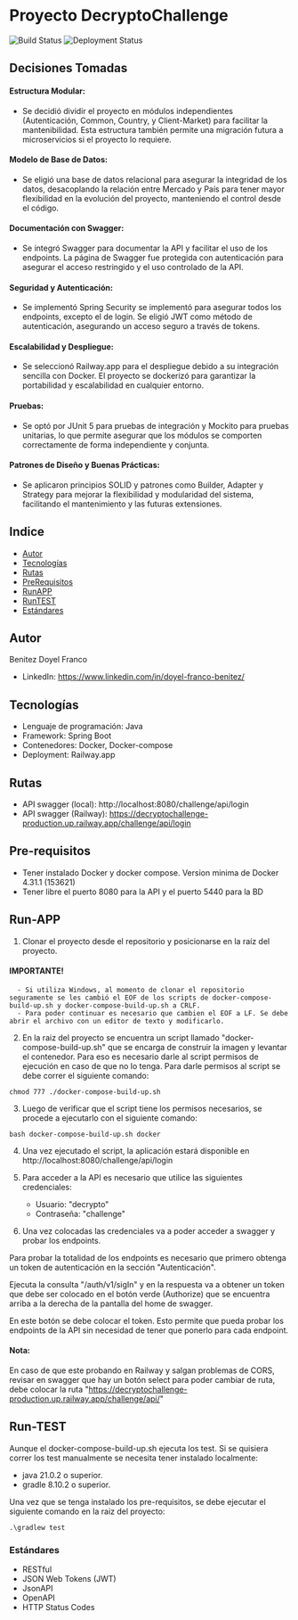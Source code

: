 # Proyecto DecryptoChallenge
![Build Status](https://github.com/DoyelBenitez/DecryptoChallenge/actions/workflows/update-deployment-status.yml/badge.svg)  ![Deployment Status](https://img.shields.io/badge/Estado-Caido-red)

## Decisiones Tomadas

#### Estructura Modular:
- Se decidió dividir el proyecto en módulos independientes (Autenticación, Common, Country, y Client-Market) para facilitar la mantenibilidad. Esta estructura también permite una migración futura a microservicios si el proyecto lo requiere.

#### Modelo de Base de Datos:
- Se eligió una base de datos relacional para asegurar la integridad de los datos, desacoplando la relación entre Mercado y País para tener mayor flexibilidad en la evolución del proyecto, manteniendo el control desde el código.

#### Documentación con Swagger:
- Se integró Swagger para documentar la API y facilitar el uso de los endpoints. La página de Swagger fue protegida con autenticación para asegurar el acceso restringido y el uso controlado de la API.

#### Seguridad y Autenticación:
- Se implementó Spring Security se implementó para asegurar todos los endpoints, excepto el de login. Se eligió JWT como método de autenticación, asegurando un acceso seguro a través de tokens.

#### Escalabilidad y Despliegue:
- Se seleccionó Railway.app para el despliegue debido a su integración sencilla con Docker. El proyecto se dockerizó para garantizar la portabilidad y escalabilidad en cualquier entorno.

#### Pruebas:
- Se optó por JUnit 5 para pruebas de integración y Mockito para pruebas unitarias, lo que permite asegurar que los módulos se comporten correctamente de forma independiente y conjunta.

#### Patrones de Diseño y Buenas Prácticas:
- Se aplicaron principios SOLID y patrones como Builder, Adapter y Strategy para mejorar la flexibilidad y modularidad del sistema, facilitando el mantenimiento y las futuras extensiones.


## Indice

- [Autor](#Autor)
- [Tecnologías](#Tecnologías)
- [Rutas](#Rutas)
- [PreRequisitos](#Pre-requisites)
- [RunAPP](#Run-APP)
- [RunTEST](#Run-TEST)
- [Estándares](#Estándares)

## Autor

Benitez Doyel Franco

- LinkedIn: https://www.linkedin.com/in/doyel-franco-benitez/

## Tecnologías
- Lenguaje de programación: Java
- Framework: Spring Boot
- Contenedores: Docker, Docker-compose
- Deployment: Railway.app

## Rutas
- API swagger (local): http://localhost:8080/challenge/api/login
- API swagger (Railway): https://decryptochallenge-production.up.railway.app/challenge/api/login

## Pre-requisitos

- Tener instalado Docker y docker compose. Version minima de Docker 4.31.1 (153621)
- Tener libre el puerto 8080 para la API y el puerto 5440 para la BD

## Run-APP

1. Clonar el proyecto desde el repositorio y posicionarse en la raíz del proyecto.

#### IMPORTANTE!
      - Si utiliza Windows, al momento de clonar el repositorio seguramente se les cambió el EOF de los scripts de docker-compose-build-up.sh y docker-compose-build-up.sh a CRLF.
      - Para poder continuar es necesario que cambien el EOF a LF. Se debe abrir el archivo con un editor de texto y modificarlo.

2. En la raiz del proyecto se encuentra un script llamado "docker-compose-build-up.sh" que se encarga de construir la imagen y levantar el contenedor.
   Para eso es necesario darle al script permisos de ejecución en caso de que no lo tenga.
   Para darle permisos al script se debe correr el siguiente comando:
   
```
chmod 777 ./docker-compose-build-up.sh
```

3. Luego de verificar que el script tiene los permisos necesarios, se procede a ejecutarlo con el siguiente comando:

```
bash docker-compose-build-up.sh docker
```

4. Una vez ejecutado el script, la aplicación estará disponible en http://localhost:8080/challenge/api/login


5. Para acceder a la API es necesario que utilice las siguientes credenciales:
   - Usuario: "decrypto"
   - Contraseña: "challenge"


6. Una vez colocadas las credenciales va a poder acceder a swagger y probar los endpoints. 

Para probar la totalidad de los endpoints es necesario que primero obtenga un token de autenticación en la sección "Autenticación".

Ejecuta la consulta "/auth/v1/sigIn" y en la respuesta va a obtener un token que debe ser colocado en el botón verde (Authorize) que se encuentra arriba a la derecha de la pantalla del home de swagger.

   En este botón se debe colocar el token. Esto permite que pueda probar los endpoints de la API sin necesidad de tener que ponerlo para cada endpoint.

#### Nota:
En caso de que este probando en Railway y salgan problemas de CORS, revisar en swagger que hay un botón select para poder cambiar de ruta, debe colocar la ruta "https://decryptochallenge-production.up.railway.app/challenge/api/"


## Run-TEST

Aunque el docker-compose-build-up.sh ejecuta los test. Si se quisiera correr los test manualmente se necesita tener instalado localmente: 
- java 21.0.2 o superior.
- gradle 8.10.2 o superior.

Una vez que se tenga instalado los pre-requisitos, se debe ejecutar el siguiente comando en la raiz del proyecto:

```
.\gradlew test
```

### Estándares
- RESTful
- JSON Web Tokens (JWT)
- JsonAPI
- OpenAPI
- HTTP Status Codes

